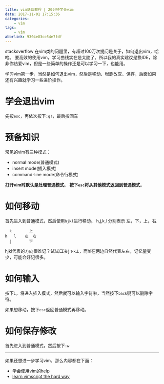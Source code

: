 ```yaml
---
title: vim基础教程 | 20分钟学会vim
date: 2017-11-01 17:15:36
categories:
    - vim
tags:
    - vim
abbrlink: 9304e83ce54e7fdf
---
```


stackoverflow 在vim类的问题里，有超过100万次提问是关于，如何退出vim，哈哈。
要高效的使用vim，学习曲线实在是太陡了，所以我的真实建议是换IDE，除非你热爱vim，但是一些简单的操作还是可以学习一下，也能用。

学习vim第一步，当然是如何退出vim，然后是移动、增删改查、保存，后面如果还有兴趣就学习一些进阶操作。

# 学会退出vim

先按`esc`，再依次按下`:q!`，最后按回车

# 预备知识

常见的vim有三种模式：
* normal mode(普通模式)
* insert mode(插入模式)
* command-line mode(命令行模式)

**打开vim时默认是处理普通模式**。
**按下`esc`将从其他模式返回到普通模式**。

# 如何移动

首先进入到普通模式，然后使用`hjkl`进行移动。
h,j,k,l 分别表示 左，下，上，右.

```
  k        上
h   l    左  右
  j        下
```
hjkl代表的方向很难记？试试口决`j下k上`，而hl在两边自然代表左右，记忆量变少，可能会好记很多。

# 如何输入

按下`i`，将进入插入模式，然后就可以输入字符啦，当然按下`back`键可以删除字符。

如果想移动，按下`esc`返回普通模式再移动。

# 如何保存修改

首先进入到普通模式，然后按下`:w`

-------------

如果还想进一步学习vim，那么内容都在下面：
* [学会使用vim的help](http://www.wangjinle.com/posts/439e8400a2ecdfad.html)
* [learn vimscript the hard way](http://learnvimscriptthehardway.onefloweroneworld.com/)

